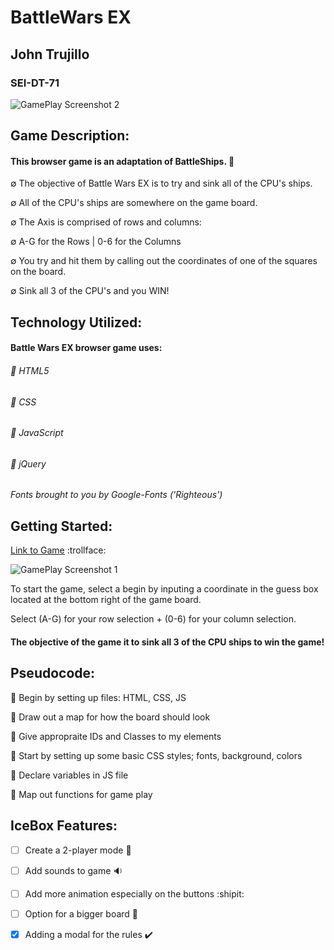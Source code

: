 # BattleWars EX

## John Trujillo
### SEI-DT-71


![GamePlay Screenshot 2](https://github.com/amriikk/battleship/blob/master/assets/README/BattleWars_02.png/)

## Game Description:
#### This browser game is an adaptation of BattleShips. :ship:

∅ The objective of Battle Wars EX is to try and sink all of the CPU's ships.

∅ All of the CPU's ships are somewhere on the game board.

∅ The Axis is comprised of rows and columns:

∅ A-G for the Rows | 0-6 for the Columns

∅ You try and hit them by calling out the coordinates of one of the squares on the board.

∅ Sink all 3 of the CPU's and you WIN!


## Technology Utilized: 
#### Battle Wars EX browser game uses:

###### :small_blue_diamond: HTML5

###### :small_blue_diamond: CSS

###### :small_blue_diamond: JavaScript

###### :small_blue_diamond: jQuery

*Fonts brought to you by Google-Fonts ('Righteous')*

## Getting Started:

[Link to Game](https://amriikk.github.io/battleship/ "Battle Wars EX game") :trollface:

![GamePlay Screenshot 1](https://github.com/amriikk/battleship/blob/master/assets/README/BattleWars_00.png/)

To start the game, select a begin by inputing a coordinate in the guess box located at the bottom right of the game board. 

Select (A-G) for your row selection + (0-6) for your column selection. 

#### The objective of the game it to sink all 3 of the CPU ships to win the game!

## Pseudocode:

:thought_balloon: Begin by setting up files: HTML, CSS, JS

:thought_balloon: Draw out a map for how the board should look

:thought_balloon: Give appropraite IDs and Classes to my elements

:thought_balloon: Start by setting up some basic CSS styles; fonts, background, colors

:thought_balloon: Declare variables in JS file

:thought_balloon: Map out functions for game play 

## IceBox Features:

- [ ] Create a 2-player mode :busts_in_silhouette:

- [ ] Add sounds to game :sound:

- [ ] Add more animation especially on the buttons :shipit:

- [ ] Option for a bigger board :white_square_button:

- [x] Adding a modal for the rules :heavy_check_mark:

